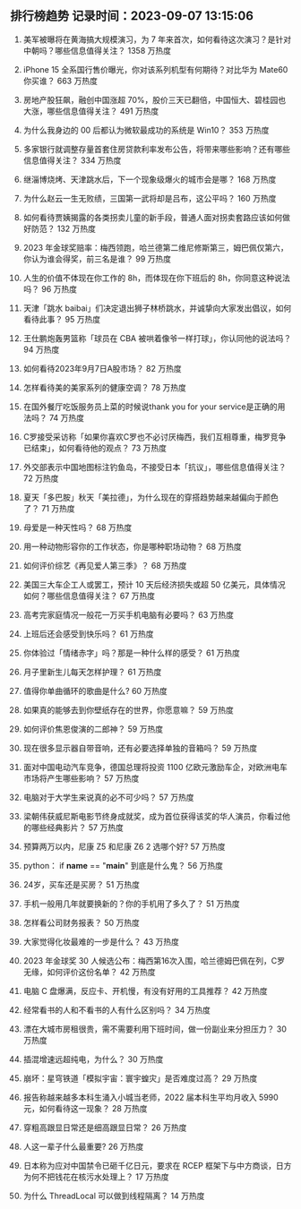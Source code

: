 
## 排行榜趋势 记录时间：2023-09-07 13:15:06
  
  1. 美军被曝将在黄海搞大规模演习，为 7 年来首次，如何看待这次演习？是针对中朝吗？哪些信息值得关注？ 1358 万热度
    
  2. iPhone 15 全系国行售价曝光，你对该系列机型有何期待？对比华为 Mate60 你买谁？ 663 万热度
    
  3. 房地产股狂飙，融创中国涨超 70%，股价三天已翻倍，中国恒大、碧桂园也大涨，哪些信息值得关注？ 491 万热度
    
  4. 为什么我身边的 00 后都认为微软最成功的系统是 Win10？ 353 万热度
    
  5. 多家银行就调整存量首套住房贷款利率发布公告，将带来哪些影响？还有哪些信息值得关注？ 334 万热度
    
  6. 继淄博烧烤、天津跳水后，下一个现象级爆火的城市会是哪？ 168 万热度
    
  7. 为什么赵云一生无败绩，三国第一武将却是吕布，这公平吗？ 160 万热度
    
  8. 如何看待贾姨揭露的各类拐卖儿童的新手段，普通人面对拐卖套路应该如何做好防范？ 132 万热度
    
  9. 2023 年金球奖赔率：梅西领跑，哈兰德第二维尼修斯第三，姆巴佩仅第六，你认为谁会得奖，前三名是谁？ 99 万热度
    
  10. 人生的价值不体现在你工作的 8h，而体现在你下班后的 8h，你同意这种说法吗？ 96 万热度
    
  11. 天津「跳水 baibai」们决定退出狮子林桥跳水，并诚挚向大家发出倡议，如何看待此事？ 95 万热度
    
  12. 王仕鹏炮轰男篮称「球员在 CBA 被哄着像爷一样打球」，你认同他的说法吗？ 94 万热度
    
  13. 如何看待2023年9月7日A股市场？ 82 万热度
    
  14. 怎样看待美的美家系列的健康空调？ 78 万热度
    
  15. 在国外餐厅吃饭服务员上菜的时候说thank you for your service是正确的用法吗？ 74 万热度
    
  16. C罗接受采访称「如果你喜欢C罗也不必讨厌梅西，我们互相尊重，梅罗竞争已结束」，如何看待他的观点？ 73 万热度
    
  17. 外交部表示中国地图标注钓鱼岛，不接受日本「抗议」，哪些信息值得关注？ 72 万热度
    
  18. 夏天「多巴胺」秋天「美拉德」，为什么现在的穿搭趋势越来越偏向于颜色了？ 71 万热度
    
  19. 母爱是一种天性吗？ 68 万热度
    
  20. 用一种动物形容你的工作状态，你是哪种职场动物？ 68 万热度
    
  21. 如何评价综艺《再见爱人第三季》？ 68 万热度
    
  22. 美国三大车企工人或罢工，预计 10 天后经济损失或超 50 亿美元，具体情况如何？哪些信息值得关注？ 67 万热度
    
  23. 高考完家庭情况一般花一万买手机电脑有必要吗？ 63 万热度
    
  24. 上班后还会感受到快乐吗？ 61 万热度
    
  25. 你体验过「情绪赤字」吗？那是一种什么样的感受？ 61 万热度
    
  26. 月子里新生儿每天怎样护理？ 61 万热度
    
  27. 值得你单曲循环的歌曲是什么? 60 万热度
    
  28. 如果真的能够去到你壁纸存在的世界，你愿意嘛？ 59 万热度
    
  29. 如何评价焦恩俊演的二郎神？ 59 万热度
    
  30. 现在很多显示器自带音响，还有必要选择单独的音箱吗？ 59 万热度
    
  31. 面对中国电动汽车竞争，德国总理将投资 1100 亿欧元激励车企，对欧洲电车市场将产生哪些影响？ 57 万热度
    
  32. 电脑对于大学生来说真的必不可少吗？ 57 万热度
    
  33. 梁朝伟获威尼斯电影节终身成就奖，成为首位获得该奖的华人演员，你看过他的哪些经典影片？ 57 万热度
    
  34. 预算两万以内，尼康 Z5 和尼康 Z6 2 选哪个好? 57 万热度
    
  35. python： if __name__ == "__main__" 到底是什么鬼？ 56 万热度
    
  36. 24岁，买车还是买房？ 51 万热度
    
  37. 手机一般用几年就要换新的？你的手机用了多久了？ 51 万热度
    
  38. 怎样看公司财务报表？ 50 万热度
    
  39. 大家觉得化妆最难的一步是什么？ 43 万热度
    
  40. 2023 年金球奖 30 人候选公布：梅西第16次入围，哈兰德姆巴佩在列，C罗无缘，如何评价这份名单？ 42 万热度
    
  41. 电脑 C 盘爆满，反应卡、开机慢，有没有好用的工具推荐？ 42 万热度
    
  42. 经常看书的人和不看书的人有什么区别吗？ 34 万热度
    
  43. 漂在大城市房租很贵，需不需要利用下班时间，做一份副业来分担压力？ 30 万热度
    
  44. 插混增速远超纯电，为什么？ 30 万热度
    
  45. 崩坏：星穹铁道「模拟宇宙：寰宇蝗灾」是否难度过高？ 29 万热度
    
  46. 报告称越来越多本科生涌入小城当老师，2022 届本科生平均月收入 5990 元，如何看待这一现象？ 28 万热度
    
  47. 穿粗高跟显日常还是细高跟显日常？ 26 万热度
    
  48. 人这一辈子什么最重要? 26 万热度
    
  49. 日本称为应对中国禁令已砸千亿日元，要求在 RCEP 框架下与中方商谈，日方为何不把钱花在核污水处理上？ 17 万热度
    
  50. 为什么 ThreadLocal 可以做到线程隔离？ 14 万热度
    